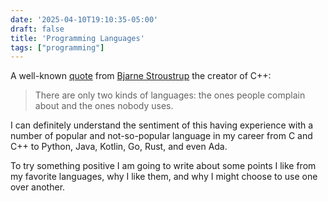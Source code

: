 ```yaml
---
date: '2025-04-10T19:10:35-05:00'
draft: false
title: 'Programming Languages'
tags: ["programming"]
---
```

A well-known [quote](https://www.stroustrup.com/quotes.html) from [Bjarne Stroustrup](https://en.wikipedia.org/wiki/Bjarne_Stroustrup) the creator of C++:

> There are only two kinds of languages: the ones people complain about and the ones nobody uses.

I can definitely understand the sentiment of this having experience with a number of popular and not-so-popular language in my career from C and C++ to Python, Java, Kotlin, Go, Rust, and even Ada.

To try something positive I am going to write about some points I like from my favorite languages, why I like them, and why I might choose to use one over another.